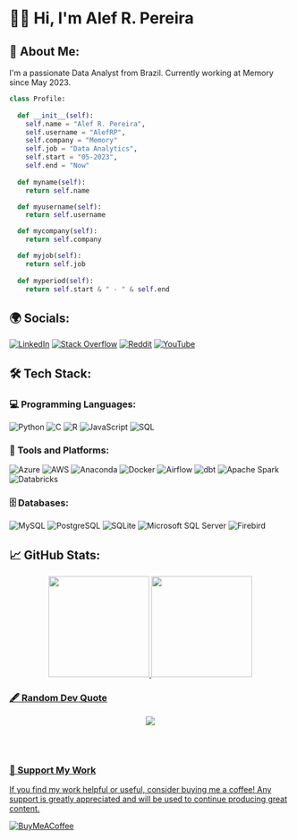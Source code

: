 # 🙋‍♂️ Hi, I'm Alef R. Pereira

## 🚀 About Me:
I'm a passionate Data Analyst from Brazil. Currently working at Memory since May 2023.
```python
class Profile:
    
  def __init__(self):
    self.name = "Alef R. Pereira",
    self.username = "AlefRP",
    self.company = "Memory"
    self.job = "Data Analytics",
    self.start = "05-2023",
    self.end = "Now"
  
  def myname(self):
    return self.name

  def myusername(self):
    return self.username

  def mycompany(self):
    return self.company

  def myjob(self):
    return self.job
  
  def myperiod(self):
    return self.start & " - " & self.end

```

## 🌍 Socials:
[![LinkedIn](https://img.shields.io/badge/LinkedIn-%230077B5.svg?logo=linkedin&logoColor=white)](https://linkedin.com/in/alefrpereira)
[![Stack Overflow](https://img.shields.io/badge/-Stackoverflow-FE7A16?logo=stack-overflow&logoColor=white)](https://stackoverflow.com/users/6405001) 
[![Reddit](https://img.shields.io/badge/Reddit-%23FF4500.svg?logo=Reddit&logoColor=white)](https://reddit.com/user/alefrp) 
[![YouTube](https://img.shields.io/badge/YouTube-%23FF0000.svg?logo=YouTube&logoColor=white)](https://youtube.com/@alefrodrigopereira9708)

## 🛠️ Tech Stack:
### 💻 Programming Languages:
![Python](https://img.shields.io/badge/python-3670A0?style=flat&logo=python&logoColor=ffdd54)
![C](https://img.shields.io/badge/c-%2300599C.svg?style=flat&logo=c&logoColor=white) 
![R](https://img.shields.io/badge/r-%23276DC3.svg?style=flat&logo=r&logoColor=white) 
![JavaScript](https://img.shields.io/badge/javascript-%23323330.svg?style=flat&logo=javascript&logoColor=%23F7DF1E)
![SQL](https://img.shields.io/badge/SQL-%230075A8.svg?style=flat&logo=sql&logoColor=white)

### 🧰 Tools and Platforms:
![Azure](https://img.shields.io/badge/Azure-%230072C6.svg?style=flat&logo=microsoft-azure&logoColor=white)
![AWS](https://img.shields.io/badge/AWS-%23FF9900.svg?style=flat&logo=amazon-aws&logoColor=white) 
![Anaconda](https://img.shields.io/badge/Anaconda-%2344A833.svg?style=flat&logo=anaconda&logoColor=white) 
![Docker](https://img.shields.io/badge/docker-%230db7ed.svg?style=flat&logo=docker&logoColor=white)
![Airflow](https://img.shields.io/badge/Apache%20Airflow-%23017CEE.svg?style=flat&logo=apache-airflow&logoColor=white)
![dbt](https://img.shields.io/badge/dbt-%23FF694B.svg?style=flat&logo=dbt&logoColor=white)
![Apache Spark](https://img.shields.io/badge/Apache%20Spark-%23E25A1C.svg?style=flat&logo=apache-spark&logoColor=white)
![Databricks](https://img.shields.io/badge/Databricks-%23FF3621.svg?style=flat&logo=databricks&logoColor=white)

### 🗄️ Databases:
![MySQL](https://img.shields.io/badge/mysql-%2300f.svg?style=flat&logo=mysql&logoColor=white)
![PostgreSQL](https://img.shields.io/badge/postgres-%23316192.svg?style=flat&logo=postgresql&logoColor=white)
![SQLite](https://img.shields.io/badge/sqlite-%2307405e.svg?style=flat&logo=sqlite&logoColor=white)
![Microsoft SQL Server](https://img.shields.io/badge/Microsoft%20SQL%20Server-CC2927?style=flat&logo=microsoft%20sql%20server&logoColor=white)
![Firebird](https://img.shields.io/badge/Firebird-%23EE4000.svg?style=flat&logo=firebird&logoColor=white)

## 📈 GitHub Stats:
<div align="center">
  <a href="https://github.com/AlefRP">
  <img height="180px" src="https://github-readme-stats.vercel.app/api?username=AlefRP&show_icons=true&theme=default&include_all_commits=true&count_private=true"/>
  <img height="180px" src="https://github-readme-stats.vercel.app/api/top-langs/?username=AlefRP&layout=compact&langs_count=7&theme=default"/>
</div>

### 🖋️ Random Dev Quote
<div align="center" style="margin-bottom:5em;">
    <img src="https://quotes-github-readme.vercel.app/api?type=horizontal&theme=light" />
</div>

### 🎁 Support My Work
If you find my work helpful or useful, consider buying me a coffee! Any support is greatly appreciated and will be used to continue producing great content.

[![BuyMeACoffee](https://img.shields.io/badge/Buy%20Me%20a%20Coffee-ffdd00?style=for-the-badge&logo=buy-me-a-coffee&logoColor=black)](https://buymeacoffee.com/www.buymeacoffee.com/alefrpereira)
